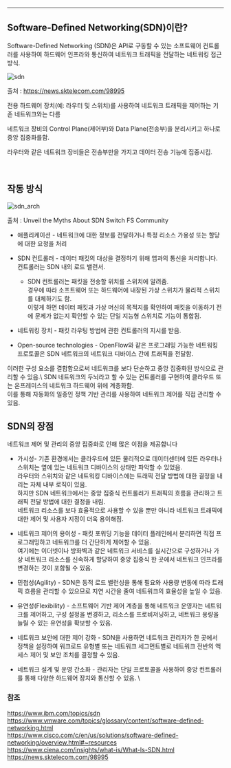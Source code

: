 ***

## Software-Defined Networking(SDN)이란?

Software-Defined Networking (SDN)은 API로 구동할 수 있는 소프트웨어 컨트롤러를 사용하여 하드웨어 인프라와 통신하여 네트워크 트래픽을 전달하는 네트워킹 접근 방식. 

![sdn](https://user-images.githubusercontent.com/61622657/224517757-1dcc4bd9-7ef2-433b-a500-1f1e10aba85d.png) 

출처 : https://news.sktelecom.com/98995

전용 하드웨어 장치(예: 라우터 및 스위치)를 사용하여 네트워크 트래픽을 제어하는 기존 네트워크와는 다름

네트워크 장비의 Control Plane(제어부)와 Data Plane(전송부)을 분리시키고 하나로 중앙 집중화를함.

라우터와 같은 네트워크 장비들은 전송부만을 가지고 데이터 전송 기능에 집중시킴.

<br>

## 작동 방식

![sdn_arch](https://user-images.githubusercontent.com/61622657/224517810-c8836573-89c0-41f8-b892-74e72794cd00.png)

출처 : Unveil the Myths About SDN Switch FS Community

- 애플리케이션 - 네트워크에 대한 정보를 전달하거나 특정 리소스 가용성 또는 할당에 대한 요청을 처리

- SDN 컨트롤러 - 데이터 패킷의 대상을 결정하기 위해 앱과의 통신을 처리합니다. 컨트롤러는 SDN 내의 로드 밸런서.
	- SDN 컨트롤러는 패킷을 전송할 위치를 스위치에 알려줌.\
	  경우에 따라 소프트웨어 또는 하드웨어에 내장된 가상 스위치가 물리적 스위치를 대체하기도 함.\
	  이렇게 하면 데이터 패킷과 가상 머신의 목적지를 확인하여 패킷을 이동하기 전에 문제가 없는지 확인할 수 있는 단일 지능형 스위치로 기능이 통합됨.

- 네트워킹 장치 - 패킷 라우팅 방법에 관한 컨트롤러의 지시를 받음.

- Open-source technologies  - OpenFlow와 같은 프로그래밍 가능한 네트워킹 프로토콜은 SDN 네트워크의 네트워크 디바이스 간에 트래픽을 전달함. 


이러한 구성 요소를 결합함으로써 네트워크를 보다 단순하고 중앙 집중화된 방식으로 관리할 수 있음.\ 
SDN 네트워크의 두뇌라고 할 수 있는 컨트롤러를 구현하여 클라우드 또는 온프레미스의 네트워크 하드웨어 위에 계층화함.\
이를 통해 자동화의 일종인 정책 기반 관리를 사용하여 네트워크 제어를 직접 관리할 수 있음. 



## SDN의 장점

네트워크 제어 및 관리의 중앙 집중화로 인해 많은 이점을 제공합니다

- 가시성- 기존 환경에서는 클라우드에 있든 물리적으로 데이터센터에 있든 라우터나 스위치는 옆에 있는 네트워크 디바이스의 상태만 파악할 수 있었음.\
  라우터와 스위치와 같은 네트워킹 디바이스에는 트래픽 전달 방법에 대한 결정을 내리는 자체 내부 로직이 있음.\
  하지만 SDN 네트워크에서는 중앙 집중식 컨트롤러가 트래픽의 흐름을 관리하고 트래픽 전달 방법에 대한 결정을 내림.\
  네트워크 리소스를 보다 효율적으로 사용할 수 있을 뿐만 아니라 네트워크 트래픽에 대한 제어 및 사용자 지정이 더욱 용이해짐.

- 네트워크 제어의 용이성 - 패킷 포워딩 기능을 데이터 플레인에서 분리하면 직접 프로그래밍하고 네트워크를 더 간단하게 제어할 수 있음. \
  여기에는 이더넷이나 방화벽과 같은 네트워크 서비스를 실시간으로 구성하거나 가상 네트워크 리소스를 신속하게 할당하여 중앙 집중식 한 곳에서 네트워크 인프라를 변경하는 것이 포함될 수 있음.

- 민첩성(Agility) - SDN은 동적 로드 밸런싱을 통해 필요와 사용량 변동에 따라 트래픽 흐름을 관리할 수 있으므로 지연 시간을 줄여 네트워크의 효율성을 높일 수 있음.

- 유연성(Flexibility) - 소프트웨어 기반 제어 계층을 통해 네트워크 운영자는 네트워크를 제어하고, 구성 설정을 변경하고, 리소스를 프로비저닝하고, 네트워크 용량을 늘릴 수 있는 유연성을 확보할 수 있음. 

- 네트워크 보안에 대한 제어 강화 - SDN을 사용하면 네트워크 관리자가 한 곳에서 정책을 설정하여 워크로드 유형별 또는 네트워크 세그먼트별로 네트워크 전반의 액세스 제어 및 보안 조치를 결정할 수 있음. 

- 네트워크 설계 및 운영 간소화 - 관리자는 단일 프로토콜을 사용하여 중앙 컨트롤러를 통해 다양한 하드웨어 장치와 통신할 수 있음. \


### 참조
https://www.ibm.com/topics/sdn \
https://www.vmware.com/topics/glossary/content/software-defined-networking.html \
https://www.cisco.com/c/en/us/solutions/software-defined-networking/overview.html#~resources \
https://www.ciena.com/insights/what-is/What-Is-SDN.html \
https://news.sktelecom.com/98995
